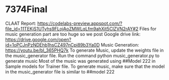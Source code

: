 # 7374Final
CLAAT Report: https://codelabs-preview.appspot.com/?file_id=11TEKjS1UTyhs9FLojAoZMWLqLfm9ahXit5ClZVN2rAY#2
Files for music generation part are too huge so we post Google drive link: https://drive.google.com/open?id=1oPCJnPzNDEhb1hsCZ497nCpi89b3Ya0D
Music Generation: https://youtu.be/bI_365PHQ7k
To generate Music, update the weights file in the music_generator file. Run the command python music_generator.py to generate music
Most of the music was generated using ##Model 222	 in Sample models for Trainer file. To generate music, make sure that the model in the music_generator file is similar to ##model 222
